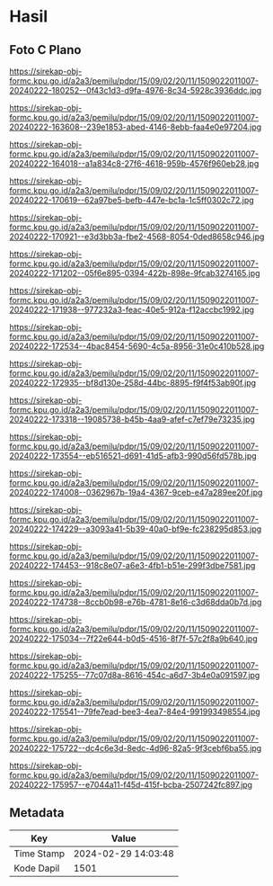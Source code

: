 # Hasil

## Foto C Plano

https://sirekap-obj-formc.kpu.go.id/a2a3/pemilu/pdpr/15/09/02/20/11/1509022011007-20240222-180252--0f43c1d3-d9fa-4976-8c34-5928c3936ddc.jpg

https://sirekap-obj-formc.kpu.go.id/a2a3/pemilu/pdpr/15/09/02/20/11/1509022011007-20240222-163608--239e1853-abed-4146-8ebb-faa4e0e97204.jpg

https://sirekap-obj-formc.kpu.go.id/a2a3/pemilu/pdpr/15/09/02/20/11/1509022011007-20240222-164018--a1a834c8-27f6-4618-959b-4576f960eb28.jpg

https://sirekap-obj-formc.kpu.go.id/a2a3/pemilu/pdpr/15/09/02/20/11/1509022011007-20240222-170619--62a97be5-befb-447e-bc1a-1c5ff0302c72.jpg

https://sirekap-obj-formc.kpu.go.id/a2a3/pemilu/pdpr/15/09/02/20/11/1509022011007-20240222-170921--e3d3bb3a-fbe2-4568-8054-0ded8658c946.jpg

https://sirekap-obj-formc.kpu.go.id/a2a3/pemilu/pdpr/15/09/02/20/11/1509022011007-20240222-171202--05f6e895-0394-422b-898e-9fcab3274165.jpg

https://sirekap-obj-formc.kpu.go.id/a2a3/pemilu/pdpr/15/09/02/20/11/1509022011007-20240222-171938--977232a3-feac-40e5-912a-f12accbc1992.jpg

https://sirekap-obj-formc.kpu.go.id/a2a3/pemilu/pdpr/15/09/02/20/11/1509022011007-20240222-172534--4bac8454-5690-4c5a-8956-31e0c410b528.jpg

https://sirekap-obj-formc.kpu.go.id/a2a3/pemilu/pdpr/15/09/02/20/11/1509022011007-20240222-172935--bf8d130e-258d-44bc-8895-f9f4f53ab90f.jpg

https://sirekap-obj-formc.kpu.go.id/a2a3/pemilu/pdpr/15/09/02/20/11/1509022011007-20240222-173318--19085738-b45b-4aa9-afef-c7ef79e73235.jpg

https://sirekap-obj-formc.kpu.go.id/a2a3/pemilu/pdpr/15/09/02/20/11/1509022011007-20240222-173554--eb516521-d691-41d5-afb3-990d56fd578b.jpg

https://sirekap-obj-formc.kpu.go.id/a2a3/pemilu/pdpr/15/09/02/20/11/1509022011007-20240222-174008--0362967b-19a4-4367-9ceb-e47a289ee20f.jpg

https://sirekap-obj-formc.kpu.go.id/a2a3/pemilu/pdpr/15/09/02/20/11/1509022011007-20240222-174229--a3093a41-5b39-40a0-bf9e-fc238295d853.jpg

https://sirekap-obj-formc.kpu.go.id/a2a3/pemilu/pdpr/15/09/02/20/11/1509022011007-20240222-174453--918c8e07-a6e3-4fb1-b51e-299f3dbe7581.jpg

https://sirekap-obj-formc.kpu.go.id/a2a3/pemilu/pdpr/15/09/02/20/11/1509022011007-20240222-174738--8ccb0b98-e76b-4781-8e16-c3d68dda0b7d.jpg

https://sirekap-obj-formc.kpu.go.id/a2a3/pemilu/pdpr/15/09/02/20/11/1509022011007-20240222-175034--7f22e644-b0d5-4516-8f7f-57c2f8a9b640.jpg

https://sirekap-obj-formc.kpu.go.id/a2a3/pemilu/pdpr/15/09/02/20/11/1509022011007-20240222-175255--77c07d8a-8616-454c-a6d7-3b4e0a091597.jpg

https://sirekap-obj-formc.kpu.go.id/a2a3/pemilu/pdpr/15/09/02/20/11/1509022011007-20240222-175541--79fe7ead-bee3-4ea7-84e4-991993498554.jpg

https://sirekap-obj-formc.kpu.go.id/a2a3/pemilu/pdpr/15/09/02/20/11/1509022011007-20240222-175722--dc4c6e3d-8edc-4d96-82a5-9f3cebf6ba55.jpg

https://sirekap-obj-formc.kpu.go.id/a2a3/pemilu/pdpr/15/09/02/20/11/1509022011007-20240222-175957--e7044a11-f45d-415f-bcba-2507242fc897.jpg


## Metadata

| Key        | Value               |
| ---------- | ------------------- |
| Time Stamp | 2024-02-29 14:03:48 |
| Kode Dapil | 1501                |



